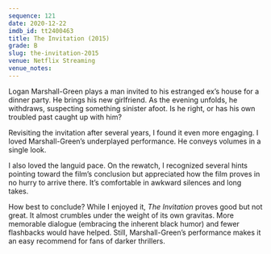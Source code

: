 ```yaml
---
sequence: 121
date: 2020-12-22
imdb_id: tt2400463
title: The Invitation (2015)
grade: B
slug: the-invitation-2015
venue: Netflix Streaming
venue_notes:
---
```


Logan Marshall-Green plays a man invited to his estranged ex’s house for a dinner party. He brings his new girlfriend. As the evening unfolds, he withdraws, suspecting something sinister afoot. Is he right, or has his own troubled past caught up with him?

<!-- end -->

Revisiting the invitation after several years, I found it even more engaging. I loved Marshall-Green’s underplayed performance. He conveys volumes in a single look.

I also loved the languid pace. On the rewatch, I recognized several hints pointing toward the film’s conclusion but appreciated how the film proves in no hurry to arrive there. It’s comfortable in awkward silences and long takes.

How best to conclude? While I enjoyed it, _The Invitation_ proves good but not great. It almost crumbles under the weight of its own gravitas. More memorable dialogue (embracing the inherent black humor) and fewer flashbacks would have helped. Still, Marshall-Green’s performance makes it an easy recommend for fans of darker thrillers.
